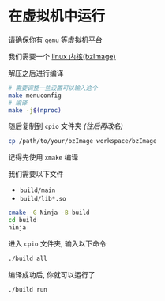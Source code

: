 # 在虚拟机中运行

请确保你有 `qemu` 等虚拟机平台

我们需要一个 [linux 内核(bzImage)](https://kernel.org)

解压之后进行编译

```bash
# 需要调整一些设置可以输入这个
make menuconfig
# 编译
make -j$(nproc)
```

随后复制到 `cpio` 文件夹 _(往后再改名)_

```bash
cp /path/to/your/bzImage workspace/bzImage
```

记得先使用 `xmake` 编译

我们需要以下文件

-   `build/main`
-   `build/lib*.so`

```bash
cmake -G Ninja -B build
cd build
ninja
```

进入 `cpio` 文件夹, 输入以下命令

```bash
./build all
```

编译成功后, 你就可以运行了

```bash
./build run
```

